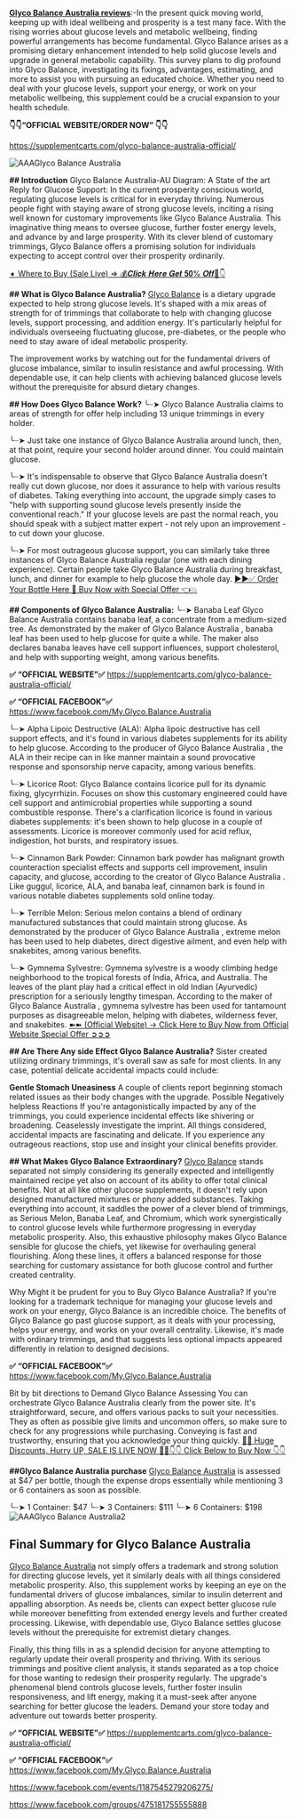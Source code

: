 **[Glyco Balance Australia reviews](https://supplementcarts.com/glyco-balance-australia-official/)**:-In the present quick moving world, keeping up with ideal wellbeing and prosperity is a test many face. With the rising worries about glucose levels and metabolic wellbeing, finding powerful arrangements has become fundamental. Glyco Balance arises as a promising dietary enhancement intended to help solid glucose levels and upgrade in general metabolic capability. This survey plans to dig profound into Glyco Balance, investigating its fixings, advantages, estimating, and more to assist you with pursuing an educated choice. Whether you need to deal with your glucose levels, support your energy, or work on your metabolic wellbeing, this supplement could be a crucial expansion to your health schedule.

**👇👇“OFFICIAL WEBSITE/ORDER NOW” 👇👇**

https://supplementcarts.com/glyco-balance-australia-official/


![AAAGlyco Balance Australia](https://github.com/user-attachments/assets/d9536962-d4eb-42c9-a582-1b8b1a99b3dd)

**## Introduction**
Glyco Balance Australia-AU Diagram: A State of the art Reply for Glucose Support: In the current prosperity conscious world, regulating glucose levels is critical for in everyday thriving. Numerous people fight with staying aware of strong glucose levels, inciting a rising well known for customary improvements like Glyco Balance Australia. This imaginative thing means to oversee glucose, further foster energy levels, and advance by and large prosperity. With its clever blend of customary trimmings, Glyco Balance offers a promising solution for individuals expecting to accept control over their prosperity ordinarily.

[➧ Where to Buy (Sale Live) ⇒ 💰𝑪𝒍𝒊𝒄𝒌 𝑯𝒆𝒓𝒆 𝑮𝒆𝒕 𝟓𝟎% 𝑶𝒇𝒇🎁👇](https://supplementcarts.com/glyco-balance-australia-official/)

**## What is Glyco Balance Australia?**
[Glyco Balance](https://supplementcarts.com/glyco-balance-australia-official/) is a dietary upgrade expected to help strong glucose levels. It's shaped with a mix areas of strength for of trimmings that collaborate to help with changing glucose levels, support processing, and addition energy. It's particularly helpful for individuals overseeing fluctuating glucose, pre-diabetes, or the people who need to stay aware of ideal metabolic prosperity.

The improvement works by watching out for the fundamental drivers of glucose imbalance, similar to insulin resistance and awful processing. With dependable use, it can help clients with achieving balanced glucose levels without the prerequisite for absurd dietary changes.

**## How Does Glyco Balance Work?**
╰┈➤ Glyco Balance Australia claims to areas of strength for offer help including 13 unique trimmings in every holder.

╰┈➤ Just take one instance of Glyco Balance Australia around lunch, then, at that point, require your second holder around dinner. You could maintain glucose.

╰┈➤ It's indispensable to observe that Glyco Balance Australia doesn't really cut down glucose, nor does it assurance to help with various results of diabetes. Taking everything into account, the upgrade simply cases to "help with supporting sound glucose levels presently inside the conventional reach." If your glucose levels are past the normal reach, you should speak with a subject matter expert - not rely upon an improvement - to cut down your glucose.

╰┈➤ For most outrageous glucose support, you can similarly take three instances of Glyco Balance Australia regular (one with each dining experience). Certain people take Glyco Balance Australia during breakfast, lunch, and dinner for example to help glucose the whole day.
[▶▶✅ Order Your Bottle Here 🛒 Buy Now with Special Offer 👈💥](https://supplementcarts.com/glyco-balance-australia-official/)

**## Components of Glyco Balance Australia:**
╰┈➤ Banaba Leaf
Glyco Balance Australia contains banaba leaf, a concentrate from a medium-sized tree. As demonstrated by the maker of Glyco Balance Australia , banaba leaf has been used to help glucose for quite a while. The maker also declares banaba leaves have cell support influences, support cholesterol, and help with supporting weight, among various benefits.

**✅ “OFFICIAL WEBSITE”✅**
https://supplementcarts.com/glyco-balance-australia-official/

**✅ “OFFICIAL FACEBOOK”✅**
https://www.facebook.com/My.Glyco.Balance.Australia

╰┈➤ Alpha Lipoic Destructive (ALA):
Alpha lipoic destructive has cell support effects, and it's found in various diabetes supplements for its ability to help glucose. According to the producer of Glyco Balance Australia , the ALA in their recipe can in like manner maintain a sound provocative response and sponsorship nerve capacity, among various benefits.

╰┈➤ Licorice Root:
 Glyco Balance contains licorice pull for its dynamic fixing, glycyrrhizin. Focuses on show this customary engineered could have cell support and antimicrobial properties while supporting a sound combustible response. There's a clarification licorice is found in various diabetes supplements: it's been shown to help glucose in a couple of assessments. Licorice is moreover commonly used for acid reflux, indigestion, hot bursts, and respiratory issues.

╰┈➤ Cinnamon Bark Powder:
Cinnamon bark powder has malignant growth counteraction specialist effects and supports cell improvement, insulin capacity, and glucose, according to the creator of Glyco Balance Australia . Like guggul, licorice, ALA, and banaba leaf, cinnamon bark is found in various notable diabetes supplements sold online today.

╰┈➤ Terrible Melon:
Serious melon contains a blend of ordinary manufactured substances that could maintain strong glucose. As demonstrated by the producer of Glyco Balance Australia , extreme melon has been used to help diabetes, direct digestive ailment, and even help with snakebites, among various benefits.

╰┈➤ Gymnema Sylvestre:
Gymnema sylvestre is a woody climbing hedge neighborhood to the tropical forests of India, Africa, and Australia. The leaves of the plant play had a critical effect in old Indian (Ayurvedic) prescription for a seriously lengthy timespan. According to the maker of Glyco Balance Australia , gymnema sylvestre has been used for tantamount purposes as disagreeable melon, helping with diabetes, wilderness fever, and snakebites.
[➽➽ (Official Website) → Click Here to Buy Now from Official Website Special Offer ➲➲➲](https://supplementcarts.com/glyco-balance-australia-official/)


**## Are There Any side Effect Glyco Balance Australia?**
Sister created utilizing ordinary trimmings, it's overall saw as safe for most clients. In any case, potential delicate accidental impacts could include:

**Gentle Stomach Uneasiness**
A couple of clients report beginning stomach related issues as their body changes with the upgrade.
Possible Negatively helpless Reactions
If you're antagonistically impacted by any of the trimmings, you could experience incidental effects like shivering or broadening. Ceaselessly investigate the imprint.
All things considered, accidental impacts are fascinating and delicate. If you experience any outrageous reactions, stop use and insight your clinical benefits provider.

**## What Makes Glyco Balance Extraordinary?**
[Glyco Balance](https://supplementcarts.com/glyco-balance-australia-official/) stands separated not simply considering its generally expected and intelligently maintained recipe yet also on account of its ability to offer total clinical benefits. Not at all like other glucose supplements, it doesn't rely upon designed manufactured mixtures or phony added substances. Taking everything into account, it saddles the power of a clever blend of trimmings, as Serious Melon, Banaba Leaf, and Chromium, which work synergistically to control glucose levels while furthermore progressing in everyday metabolic prosperity. Also, this exhaustive philosophy makes Glyco Balance sensible for glucose the chiefs, yet likewise for overhauling general flourishing. Along these lines, it offers a balanced response for those searching for customary assistance for both glucose control and further created centrality.

Why Might it be prudent for you to Buy Glyco Balance Australia?
If you're looking for a trademark technique for managing your glucose levels and work on your energy, Glyco Balance is an incredible choice. The benefits of Glyco Balance go past glucose support, as it deals with your processing, helps your energy, and works on your overall centrality. Likewise, it's made with ordinary trimmings, and that suggests less optional impacts appeared differently in relation to designed decisions.

**✅ “OFFICIAL FACEBOOK”✅**
https://www.facebook.com/My.Glyco.Balance.Australia

Bit by bit directions to Demand Glyco Balance Assessing
You can orchestrate Glyco Balance Australia clearly from the power site. It's straightforward, secure, and offers various packs to suit your necessities. They as often as possible give limits and uncommon offers, so make sure to check for any progressions while purchasing. Conveying is fast and trustworthy, ensuring that you acknowledge your thing quickly.
[🤩💥 Huge Discounts, Hurry UP, SALE IS LIVE NOW 🤩💥👇👇 Click Below to Buy Now 👇👇](https://supplementcarts.com/glyco-balance-australia-official/)

**##Glyco Balance Australia purchase**
[Glyco Balance Australia](https://supplementcarts.com/glyco-balance-australia-official/) is assessed at $47 per bottle, though the expense drops essentially while mentioning 3 or 6 containers as soon as possible.

╰┈➤ 1 Container: $47
╰┈➤ 3 Containers: $111
╰┈➤ 6 Containers: $198
![AAAGlyco Balance Australia2](https://github.com/user-attachments/assets/13103d31-e92d-405a-9be6-fd336ae5917d)


## **Final Summary for Glyco Balance Australia**
[Glyco Balance Australia](https://supplementcarts.com/glyco-balance-australia-official/) not simply offers a trademark and strong solution for directing glucose levels, yet it similarly deals with all things considered metabolic prosperity. Also, this supplement works by keeping an eye on the fundamental drivers of glucose imbalances, similar to insulin deterrent and appalling absorption. As needs be, clients can expect better glucose rule while moreover benefitting from extended energy levels and further created processing. Likewise, with dependable use, Glyco Balance settles glucose levels without the prerequisite for extremist dietary changes.

Finally, this thing fills in as a splendid decision for anyone attempting to regularly update their overall prosperity and thriving. With its serious trimmings and positive client analysis, it stands separated as a top choice for those wanting to redesign their prosperity regularly. The upgrade's phenomenal blend controls glucose levels, further foster insulin responsiveness, and lift energy, making it a must-seek after anyone searching for better glucose the leaders. Demand your store today and adventure out towards better prosperity.

**✅ “OFFICIAL WEBSITE”✅**
https://supplementcarts.com/glyco-balance-australia-official/

**✅ “OFFICIAL FACEBOOK”✅**
https://www.facebook.com/My.Glyco.Balance.Australia

https://www.facebook.com/events/1187545279206275/

https://www.facebook.com/groups/475181755555888

